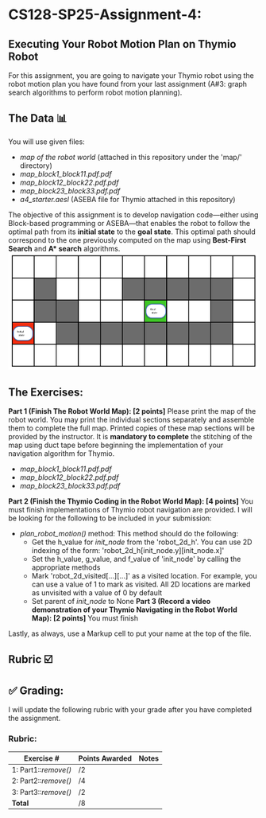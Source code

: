 # CS128-SP25-Assignment-4:
## Executing Your Robot Motion Plan on Thymio Robot

For this assignment, you are going to navigate your Thymio robot using the robot motion plan you have found from your last assignment (A#3: graph search algorithms to perform robot motion planning).
## The Data :bar_chart: 
You will use given files:
* _map of the robot world_ (attached in this repository under the 'map/' directory)
 * _map_block1_block11.pdf.pdf_
 * _map_block12_block22.pdf.pdf_
 * _map_block23_block33.pdf.pdf_ 
* _a4_starter.aesl_ (ASEBA file for Thymio attached in this repository)

The objective of this assignment is to develop navigation code—either using Block-based programming or ASEBA—that enables the robot to follow the optimal path from its __initial state__ to the __goal state__. This optimal path should correspond to the one previously computed on the map using __Best-First Search__ and __A* search__ algorithms.
![Robot world map](https://github.com/alimoorreza/CS128-SP25-Assignment-4/blob/main/map/robot_world_map.png)

## The Exercises:

**Part 1 (Finish The Robot World Map): [2 points]** Please print the map of the robot world. You may print the individual sections separately and assemble them to complete the full map. Printed copies of these map sections will be provided by the instructor. It is **mandatory to complete** the stitching of the map using duct tape before beginning the implementation of your navigation algorithm for Thymio.
 * _map_block1_block11.pdf.pdf_
 * _map_block12_block22.pdf.pdf_
 * _map_block23_block33.pdf.pdf_ 
 
**Part 2 (Finish the Thymio Coding in the Robot World Map): [4 points]** You must finish  implementations of Thymio robot navigation are provided. I will be looking for the following to be included in your submission:
* _plan_robot_motion()_ method: This method should do the following:
  * Get the h_value for _init_node_ from the 'robot_2d_h'. You can use 2D indexing of the form: 'robot_2d_h[init_node.y][init_node.x]'
  * Set the h_value, g_value, and f_value of 'init_node' by calling the appropriate methods
  * Mark 'robot_2d_visited[...][...]' as a visited location. For example, you can use a value of 1 to mark as visited. All 2D locations are marked as unvisited with a value of 0 by default
  * Set parent of *init_node* to None
**Part 3 (Record a video demonstration of your Thymio Navigating in the Robot World Map): [2 points]** You must finish
 


Lastly, as always, use a Markup cell to put your name at the top of the file.

## Rubric :ballot_box_with_check:

## :white_check_mark: Grading: 
I will update the following rubric with your grade after you have completed the assignment.
### Rubric:
| Exercise #  | Points Awarded  | Notes |
| --------- | ------------------- | --------- |
| 1: Part1::_remove()_                  |      /2  |    | 
| 2: Part2::_remove()_                                           |      /4  |    |
| 3: Part3::_remove()_        |      /2  |    |  
| <b>Total                                       |     /8 | </b>   |
